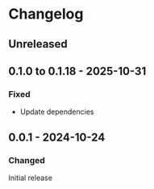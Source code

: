 # Changelog

## Unreleased

## 0.1.0 to 0.1.18 - 2025-10-31

### Fixed

- Update dependencies

## 0.0.1 - 2024-10-24

### Changed

Initial release
